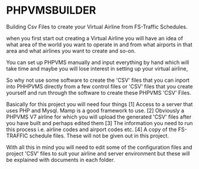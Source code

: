 # PHPVMSBUILDER
Building Csv Files to create your Virtual Airline from FS-Traffic Schedules.

when you first start out creating a Virtual Airline you will have an idea of what area of the world
you want to operate in and from what airports in that area and what airlines you want to create and so-on.

You can set up PHPVMS manually and input everything by hand which will take time and maybe you will lose interest in 
setting up your virtual airline,

So why not use some software to create the 'CSV' files that you can inport into PHHPVMS directly from a few control files
or 'CSV' files that you create yourself and run through the software to create these PHPVMS 'CSV' Files.

Basically for this project you will need four things 
[1] Access to a server that uses PHP and Mysql. Mamp is a good framework to use.
[2] Obviously a PHPVMS V7 airline for which you will upload the generated 'CSV' files after you have built and perhaps edited them
[3] The information you need to run this process i.e. airline codes and airport codes etc.
[4] A copy of the FS-TRAFFIC schedule files.  These will not be given out in this project.

With all this in mind you will need to edit some of the configuration files and project 'CSV' files to suit your airline and
server environment but these will be explained with documents in each folder.


